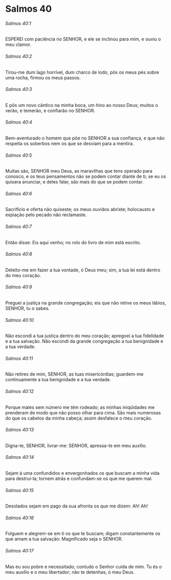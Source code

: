 # Salmos 40

###### Salmos 40:1

ESPEREI com paciência no SENHOR, e ele se inclinou para mim, e ouviu o meu clamor.

###### Salmos 40:2

Tirou-me dum lago horrível, dum charco de lodo, pôs os meus pés sobre uma rocha, firmou os meus passos.

###### Salmos 40:3

E pôs um novo cântico na minha boca, um hino ao nosso Deus; muitos o verão, e temerão, e confiarão no SENHOR.

###### Salmos 40:4

Bem-aventurado o homem que põe no SENHOR a sua confiança, e que não respeita os soberbos nem os que se desviam para a mentira.

###### Salmos 40:5

Muitas são, SENHOR meu Deus, as maravilhas que tens operado para conosco, e os teus pensamentos não se podem contar diante de ti; se eu os quisera anunciar, e deles falar, são mais do que se podem contar.

###### Salmos 40:6

Sacrifício e oferta não quiseste; os meus ouvidos abriste; holocausto e expiação pelo pecado não reclamaste.

###### Salmos 40:7

Então disse: Eis aqui venho; no rolo do livro de mim está escrito.

###### Salmos 40:8

Deleito-me em fazer a tua vontade, ó Deus meu; sim, a tua lei está dentro do meu coração.

###### Salmos 40:9

Preguei a justiça na grande congregação; eis que não retive os meus lábios, SENHOR, tu o sabes.

###### Salmos 40:10

Não escondi a tua justiça dentro do meu coração; apregoei a tua fidelidade e a tua salvação. Não escondi da grande congregação a tua benignidade e a tua verdade.

###### Salmos 40:11

Não retires de mim, SENHOR, as tuas misericórdias; guardem-me continuamente a tua benignidade e a tua verdade.

###### Salmos 40:12

Porque males sem número me têm rodeado; as minhas iniqüidades me prenderam de modo que não posso olhar para cima. São mais numerosas do que os cabelos da minha cabeça; assim desfalece o meu coração.

###### Salmos 40:13

Digna-te, SENHOR, livrar-me: SENHOR, apressa-te em meu auxílio.

###### Salmos 40:14

Sejam à uma confundidos e envergonhados os que buscam a minha vida para destruí-la; tornem atrás e confundam-se os que me querem mal.

###### Salmos 40:15

Desolados sejam em pago da sua afronta os que me dizem: Ah! Ah!

###### Salmos 40:16

Folguem e alegrem-se em ti os que te buscam; digam constantemente os que amam a tua salvação: Magnificado seja o SENHOR.

###### Salmos 40:17

Mas eu sou pobre e necessitado; contudo o Senhor cuida de mim. Tu és o meu auxílio e o meu libertador; não te detenhas, ó meu Deus.


